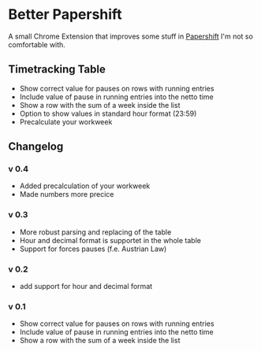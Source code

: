 # Better Papershift
A small Chrome Extension that improves some stuff in [Papershift](https://www.papershift.com/) I'm not so comfortable with.

## Timetracking Table
- Show correct value for pauses on rows with running entries
- Include value of pause in running entries into the netto time
- Show a row with the sum of a week inside the list
- Option to show values in standard hour format (23:59)
- Precalculate your workweek

## Changelog

### v 0.4
- Added precalculation of your workweek
- Made numbers more precice

### v 0.3
- More robust parsing and replacing of the table
- Hour and decimal format is supportet in the whole table
- Support for forces pauses (f.e. Austrian Law)

### v 0.2
- add support for hour and decimal format

### v 0.1
- Show correct value for pauses on rows with running entries
- Include value of pause in running entries into the netto time
- Show a row with the sum of a week inside the list